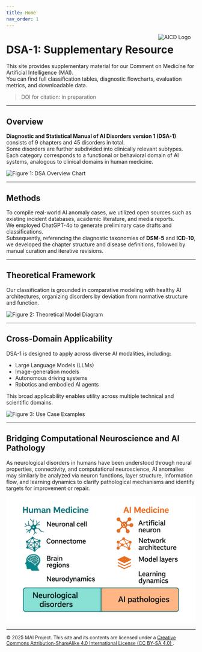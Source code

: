 ```yaml
---
title: Home
nav_order: 1
---
```

<img src="assets/figures/Fig14.png" alt="AICD Logo" width="100" align="right">

# DSA-1: Supplementary Resource

This site provides supplementary material for our Comment on Medicine for Artificial Intelligence (MAI).  
You can find full classification tables, diagnostic flowcharts, evaluation metrics, and downloadable data.

> DOI for citation: in preparation
---

## Overview

**Diagnostic and Statistical Manual of AI Disorders version 1 (DSA-1)** consists of 9 chapters and 45 disorders in total.  
Some disorders are further subdivided into clinically relevant subtypes. Each category corresponds to a functional or behavioral domain of AI systems, analogous to clinical domains in human medicine.

![Figure 1: DSA Overview Chart](assets/figures/Fig16.png)

---

## Methods

To compile real-world AI anomaly cases, we utilized open sources such as existing incident databases, academic literature, and media reports.  
We employed ChatGPT-4o to generate preliminary case drafts and classifications.  
Subsequently, referencing the diagnostic taxonomies of **DSM-5** and **ICD-10**, we developed the chapter structure and disease definitions, followed by manual curation and iterative revisions.

---

## Theoretical Framework

Our classification is grounded in comparative modeling with healthy AI architectures, organizing disorders by deviation from normative structure and function.

![Figure 2: Theoretical Model Diagram](assets/figures/Fig18.png)

---

## Cross-Domain Applicability

DSA-1 is designed to apply across diverse AI modalities, including:

- Large Language Models (LLMs)  
- Image-generation models  
- Autonomous driving systems  
- Robotics and embodied AI agents  

This broad applicability enables utility across multiple technical and scientific domains.

![Figure 3: Use Case Examples](assets/figures/Fig3.png)


---

## Bridging Computational Neuroscience and AI Pathology

As neurological disorders in humans have been understood through neural properties, connectivity, and computational neuroscience, AI anomalies may similarly be analyzed via neuron functions, layer structure, information flow, and learning dynamics to clarify pathological mechanisms and identify targets for improvement or repair.

![Figure 3: Use Case Examples](assets/figures/Fig8.png)


---

<p style="font-size: 0.9em;">
  © 2025 MAI Project. This site and its contents are licensed under a 
  <a href="https://creativecommons.org/licenses/by-sa/4.0/" target="_blank">
    Creative Commons Attribution-ShareAlike 4.0 International License (CC BY-SA 4.0)
  </a>.<br>
  
</p>

